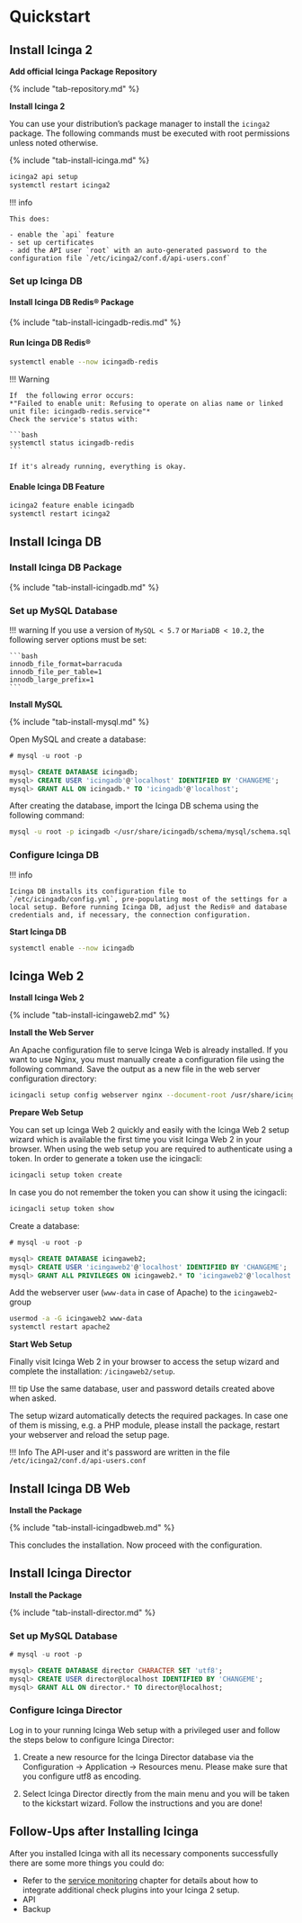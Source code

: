 # Quickstart

## Install Icinga 2

**Add official Icinga Package Repository**

{% include "tab-repository.md" %}

**Install Icinga 2**

You can use your distribution’s package manager to install the `icinga2` package. The following commands must be executed with root permissions unless noted otherwise.

{% include "tab-install-icinga.md" %}

```bash
icinga2 api setup
systemctl restart icinga2
```

!!! info

    This does:

    - enable the `api` feature
    - set up certificates
    - add the API user `root` with an auto-generated password to the configuration file `/etc/icinga2/conf.d/api-users.conf`

### Set up Icinga DB

#### Install Icinga DB Redis® Package

{% include "tab-install-icingadb-redis.md" %}

#### Run Icinga DB Redis®

```bash
systemctl enable --now icingadb-redis
```

!!! Warning

    If  the following error occurs: 
    *"Failed to enable unit: Refusing to operate on alias name or linked unit file: icingadb-redis.service"*
    Check the service's status with: 
    
    ```bash
    systemctl status icingadb-redis
    ```

    If it's already running, everything is okay.

#### Enable Icinga DB Feature

```bash
icinga2 feature enable icingadb
systemctl restart icinga2
```

## Install Icinga DB

### Install Icinga DB Package

{% include "tab-install-icingadb.md" %}

### Set up MySQL Database

!!! warning 
    If you use a version of `MySQL < 5.7` or `MariaDB < 10.2`, the following server options must be set:


    ```bash
    innodb_file_format=barracuda
    innodb_file_per_table=1
    innodb_large_prefix=1
    ```

**Install MySQL**

{% include "tab-install-mysql.md" %}

Open MySQL and create a database:

```sql
# mysql -u root -p

mysql> CREATE DATABASE icingadb;
mysql> CREATE USER 'icingadb'@'localhost' IDENTIFIED BY 'CHANGEME';
mysql> GRANT ALL ON icingadb.* TO 'icingadb'@'localhost';
```

After creating the database, import the Icinga DB schema using the following command:

```bash
mysql -u root -p icingadb </usr/share/icingadb/schema/mysql/schema.sql
```

### Configure Icinga DB

!!! info 

    Icinga DB installs its configuration file to `/etc/icingadb/config.yml`, pre-populating most of the settings for a local setup. Before running Icinga DB, adjust the Redis® and database credentials and, if necessary, the connection configuration.


**Start Icinga DB**

```bash
systemctl enable --now icingadb
```

## Icinga Web 2

**Install Icinga Web 2**

{% include "tab-install-icingaweb2.md" %}

**Install the Web Server**

An Apache configuration file to serve Icinga Web is already installed. If you want to use Nginx, you must manually create a configuration file using the following command. Save the output as a new file in the web server configuration directory:

```bash
icingacli setup config webserver nginx --document-root /usr/share/icingaweb2/public
```

**Prepare Web Setup**

You can set up Icinga Web 2 quickly and easily with the Icinga Web 2 setup wizard which is available the first time you visit Icinga Web 2 in your browser. When using the web setup you are required to authenticate using a token. In order to generate a token use the icingacli:

```bash 
icingacli setup token create
```

In case you do not remember the token you can show it using the icingacli:

```bash
icingacli setup token show
```

Create a database:

```sql
# mysql -u root -p

mysql> CREATE DATABASE icingaweb2;
mysql> CREATE USER 'icingaweb2'@'localhost' IDENTIFIED BY 'CHANGEME';
mysql> GRANT ALL PRIVILEGES ON icingaweb2.* TO 'icingaweb2'@'localhost';
```

Add the webserver user (`www-data` in case of Apache) to the `icingaweb2`-group

```bash
usermod -a -G icingaweb2 www-data   
systemctl restart apache2
```

**Start Web Setup**

Finally visit Icinga Web 2 in your browser to access the setup wizard and complete the installation: `/icingaweb2/setup`.

!!! tip
    Use the same database, user and password details created above when asked.

The setup wizard automatically detects the required packages. In case one of them is missing, e.g. a PHP module, please install the package, restart your webserver and reload the setup page.


!!! Info
    The API-user and it's password are written in the file `/etc/icinga2/conf.d/api-users.conf`

## Install Icinga DB Web

**Install the Package**

{% include "tab-install-icingadbweb.md" %}

This concludes the installation. Now proceed with the configuration.

## Install Icinga Director

**Install the Package**

{% include "tab-install-director.md" %}

### Set up MySQL Database

```sql
# mysql -u root -p 

mysql> CREATE DATABASE director CHARACTER SET 'utf8';
mysql> CREATE USER director@localhost IDENTIFIED BY 'CHANGEME';
mysql> GRANT ALL ON director.* TO director@localhost;
```

### Configure Icinga Director

Log in to your running Icinga Web setup with a privileged user and follow the steps below to configure Icinga Director:

1. Create a new resource for the Icinga Director database via the Configuration → Application → Resources menu. Please make sure that you configure utf8 as encoding.

2. Select Icinga Director directly from the main menu and you will be taken to the kickstart wizard. Follow the instructions and you are done!

## Follow-Ups after Installing Icinga

After you installed Icinga with all its necessary components successfully there are some more things you could do:

- Refer to the [service monitoring](https://icinga.com/docs/icinga-2/latest/doc/05-service-monitoring/#service-monitoring-plugins) chapter for details about how to integrate additional check plugins into your Icinga 2 setup.
- API
- Backup    